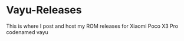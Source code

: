 # Vayu-Releases
This is where I post and host my ROM releases for Xiaomi Poco X3 Pro codenamed vayu
